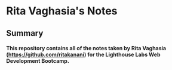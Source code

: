 # Rita Vaghasia's Notes

## Summary

#### This repository contains all of the notes taken by Rita Vaghasia (https://github.com/ritakanani) for the Lighthouse Labs Web Development Bootcamp.